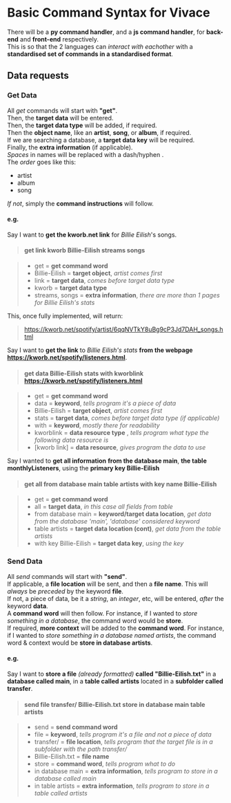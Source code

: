 # Basic Command Syntax for Vivace

There will be a **py command handler**, and a **js command handler**, for **back-end** and **front-end** respectively.<br>
This is so that the 2 languages can _interact with eachother_ with a **standardised set of commands in a standardised format**.<br>

## Data requests

### Get Data

All _get_ commands will start with **"get"**.<br>
Then, the **target data** will be entered.<br>
Then, the **target data type** will be added, if required.<br>
Then the **object name**, like an **artist**, **song**, or **album**, if required.<br>
If we are searching a database, a **target data key** will be required.<br>
Finally, the **extra information** (if applicable).<br>
_Spaces_ in names will be replaced with a dash/hyphen .<br>
The _order_ goes like this:<br>

- artist
- album
- song

_If not_, simply the **command instructions** will follow.<br>

#### e.g.

Say I want to **get the kworb.net link** for _Billie Eilish_'s songs.<br>

> #### get link kworb Billie-Eilish streams songs

> - get = **get command word**
> - Billie-Eilish = **target object**, _artist comes first_
> - link = **target data**, _comes before target data type_
> - kworb = **target data type**
> - streams, songs = **extra information**, _there are more than 1 pages for Billie Eilish's stats_

This, once fully implemented, will return:<br>

> <https://kworb.net/spotify/artist/6qqNVTkY8uBg9cP3Jd7DAH_songs.html>

Say I want to **get the link** to _Billie Eilish's stats_ **from the webpage https://kworb.net/spotify/listeners.html**. <br>

> #### get data Billie-Eilish stats with kworblink https://kworb.net/spotify/listeners.html

> - get = **get command word**
> - data = **keyword**, _tells program it's a piece of data_
> - Billie-Eilish = **target object**, _artist comes first_
> - stats = **target data**, _comes before target data type (if applicable)_
> - with = **keyword**, _mostly there for readability_
> - kworblink = **data resource type** , _tells program what type the following data resource is_
> - \[kworb link] = **data resource**, _gives program the data to use_

Say I wanted to **get all information** **from the database main**, **the table monthlyListeners**, using the **primary key Billie-Eilish** <br>

> #### get all from database main table artists with key name Billie-Eilish

> - get = **get command word**
> - all = **target data**, _in this case all fields from table_
> - from database main = **keyword/target data location**, _get data from the database 'main', 'database' considered keyword_
> - table artists = **target data location (cont)**, _get data from the table artists_
> - with key Billie-Eilish = **target data key**, _using the key_

### Send Data

All _send_ commands will start with **"send"**.<br>
If applicable, a **file location** will be sent, and then a **file name**. This will _always_ be _preceded_ by the keyword **file**.<br>
If not, a piece of data, be it a _string_, an _integer_, etc, will be entered, _after_ the keyword **data**.<br>
A **command word** will then follow. For instance, if I wanted to _store something in a database_, the command word would be **store**.<br>
If required, **more context** will be added to the **command word**. For instance, if I wanted to _store something in a database named artists_, the command word & context would be **store in database artists**.<br>

#### e.g.

Say I want to **store a file** _(already formatted)_ **called "Billie-Eilish.txt"** in a **database called main**, in a **table called artists** located in a **subfolder called transfer**.<br>

> #### send file transfer/ Billie-Eilish.txt store in database main table artists

> - send = **send command word**
> - file = **keyword**, _tells program it's a file and not a piece of data_
> - transfer/ = **file location**, _tells program that the target file is in a subfolder with the path transfer/_
> - Billie-Eilish.txt = **file name**
> - store = **command word**, _tells program what to do_
> - in database main = **extra information**, _tells program to store in a database called main_
> - in table artists = **extra information**, _tells program to store in a table called artists_
